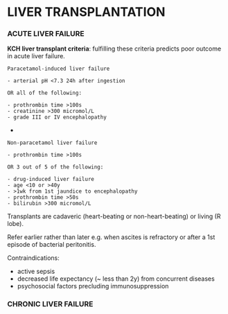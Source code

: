 # LIVER TRANSPLANTATION

### ACUTE LIVER FAILURE

**KCH liver transplant criteria**: fulfilling these criteria predicts poor outcome in acute liver failure.

	Paracetamol-induced liver failure	
	
	- arterial pH <7.3 24h after ingestion
	
	OR all of the following:
	
	- prothrombin time >100s
	- creatinine >300 micromol/L
	- grade III or IV encephalopathy
	
-
	
	Non-paracetamol liver failure
	
	- prothrombin time >100s
	
	OR 3 out of 5 of the following:
	
	- drug-induced liver failure
	- age <10 or >40y
	- >1wk from 1st jaundice to encephalopathy
	- prothrombin time >50s
	- bilirubin >300 micromol/L

Transplants are cadaveric (heart-beating or non-heart-beating) or living (R lobe).

Refer earlier rather than later e.g. when ascites is refractory or after a 1st episode of bacterial peritonitis.

Contraindications:

- active sepsis
- decreased life expectancy (~ less than 2y) from concurrent diseases
- psychosocial factors precluding immunosuppression



### CHRONIC LIVER FAILURE
